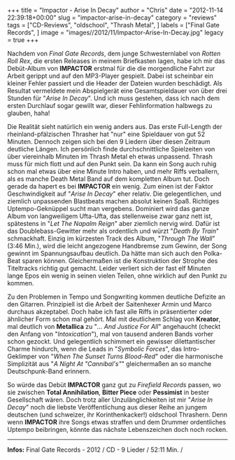 +++
title = "Impactor - Arise In Decay"
author = "Chris"
date = "2012-11-14 22:39:18+00:00"
slug = "impactor-arise-in-decay"
category = "reviews"
tags = ["CD-Reviews", "oldschool", "Thrash Metal", ]
labels = ["Final Gate Records", ]
image = "images//2012/11/Impactor-Arise-In-Decay.jpg"
legacy = true
+++

Nachdem von _Final Gate Records_, dem junge Schwesternlabel von _Rotten Roll Rex_, die ersten Releases in meinem Briefkasten lagen, habe ich mir das Debüt-Album von **IMPACTOR** erstmal für die  die morgendliche Fahrt zur Arbeit gerippt und auf den MP3-Player gespielt. Dabei ist scheinbar ein kleiner Fehler passiert und die Header der Dateien wurden beschädigt. Als Resultat vermeldete mein Abspielgerät eine Gesamtspieldauer von über drei Stunden für "_Arise In Decay_". Und ich muss gestehen, dass ich nach dem ersten Durchlauf sogar gewillt war, dieser Fehlinformation halbwegs zu glauben, haha!

Die Realität sieht natürlich ein wenig anders aus. Das erste Full-Length der rheinland-pfälzischen Thrasher hat "nur" eine Spieldauer von gut 52 Minuten. Dennoch zeigen sich bei den 9 Liedern über diesen Zeitraum deutliche Längen. Ich persönlich finde durchschnittliche Spielzeiten von über viereinhalb Minuten im Thrash Metal eh etwas unpassend. Thrash muss für mich flott und auf den Punkt sein. Da kann ein Song auch ruhig schon mal etwas über eine Minute Intro haben, und mehr Riffs verballern, als es manche Death Metal Band auf dem kompletten Album tut. Doch gerade da hapert es bei **IMPACTOR** ein wenig. Zum einen ist der Faktor Geschwindigkeit auf "_Arise In Decay_" eher relativ. Die gelegentlichen, und ziemlich unpassenden Blastbeats machen absolut keinen Spaß. Richtiges Uptempo-Geknüppel sucht man vergebens. Dominiert wird das ganze Album von langweiligem Ufta-Ufta, das stellenweise zwar ganz nett ist, spätestens in "_Let The Napalm Reign_" aber ziemlich nervig wird. Dafür ist das Doublebass-Gewitter mehr als ordentlich und würzt "_Death By Train_" schmackhaft.
Einzig im kürzesten Track des Album, "_Through The Wall_" (3:46 Min.), wird die leicht angezogene Handbremse zum Gewinn, der Song gewinnt im Spannungsaufbau deutlich. Da hätte man sich auch den Polka-Beat sparen können. Gleichermaßen ist die Konstruktion der Strophe des Titeltracks richtig gut gemacht. Leider verliert sich der fast elf Minuten lange Epos ein wenig in seinen vielen Teilen, ohne wirklich auf den Punkt zu kommen.

Zu den Problemen in Tempo und Songwriting kommen deutliche Defizite an den Gitarren. Prinzipiell ist die Arbeit der Saitenhexer Armin und Marco durchaus akzeptabel. Doch habe ich fast alle Riffs in präsentierter oder ähnlicher Form schon mal gehört. Mal mit deutlichem Schlag von **Kreator**, mal deutlich von **Metallica** zu "_... And Justice For All_" angehaucht (checkt den Anfang von "_Intoxication_"), mal von tausend anderen Bands vorher schon gezockt. Und gelegentlich schimmert ein gewisser dilettantischer Charme hindurch, wenn die Leads in "_Symbolic Forces_", das Intro-Geklimper von "_When The Sunset Turns Blood-Red_" oder die harmonische Simplizität aus "_A Night At "Cannibal's"_" gleichermaßen an so manche Deutschpunk-Band erinnern.

So würde das Debüt **IMPACTOR** ganz gut zu _Firefield Records_ passen, wo sie zwischen **Total Annihilation**, **Bitter Piece** oder **Pessimist** in bester Gesellschaft wären. Doch trotz aller Unzulänglichkeiten ist mir "_Arise In Decay_" noch die liebste Veröffentlichung aus dieser Reihe an jungem deutschen (und schweizer, ihr Korinthenkacker!) oldschool Thrashern. Denn wenn **IMPACTOR** ihre Songs etwas straffen und dem Drummer ordentliches Uptempo beibringen, könnte das nächste Lebenszeichen doch noch rocken.



---
**Infos:**
Final Gate Records - 2012 / 
CD - 9 Lieder / 52:11 Min. / 
